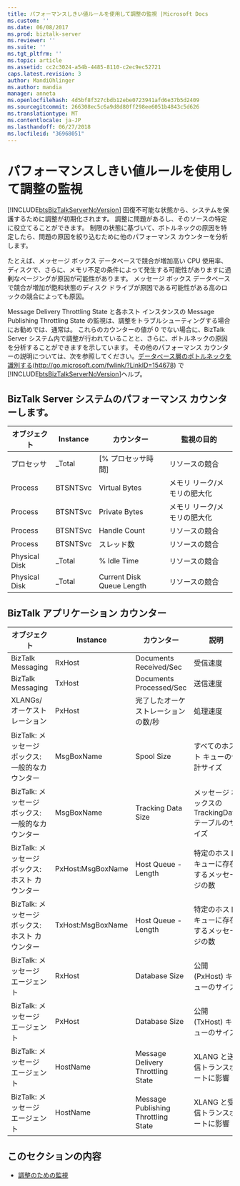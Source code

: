 ```yaml
---
title: パフォーマンスしきい値ルールを使用して調整の監視 |Microsoft Docs
ms.custom: ''
ms.date: 06/08/2017
ms.prod: biztalk-server
ms.reviewer: ''
ms.suite: ''
ms.tgt_pltfrm: ''
ms.topic: article
ms.assetid: cc2c3024-a54b-4485-8110-c2ec9ec52721
caps.latest.revision: 3
author: MandiOhlinger
ms.author: mandia
manager: anneta
ms.openlocfilehash: 4d5bf8f327cbdb12ebe0723941afd6e37b5d2409
ms.sourcegitcommit: 266308ec5c6a9d8d80ff298ee6051b4843c5d626
ms.translationtype: MT
ms.contentlocale: ja-JP
ms.lasthandoff: 06/27/2018
ms.locfileid: "36968051"
---
```

# <a name="monitoring-throttling-using-performance-threshold-rules"></a>パフォーマンスしきい値ルールを使用して調整の監視
[!INCLUDE[btsBizTalkServerNoVersion](../includes/btsbiztalkservernoversion-md.md)] 回復不可能な状態から、システムを保護するために調整が初期化されます。 調整に問題があるし、そのソースの特定に役立てることができます。 制限の状態に基づいて、ボトルネックの原因を特定したら、問題の原因を絞り込むために他のパフォーマンス カウンターを分析します。  
  
 たとえば、メッセージ ボックス データベースで競合が増加高い CPU 使用率、ディスクで、さらに、メモリ不足の条件によって発生する可能性がありますに過剰なページングが原因が可能性があります。 メッセージ ボックス データベースで競合が増加が飽和状態のディスク ドライブが原因である可能性がある高のロックの競合によっても原因。  
  
 Message Delivery Throttling State と各ホスト インスタンスの Message Publishing Throttling State の監視は、調整をトラブルシューティングする場合にお勧めでは、通常は。 これらのカウンターの値が 0 でない場合に、BizTalk Server システム内で調整が行われていることと、さらに、ボトルネックの原因を分析することができますを示しています。 その他のパフォーマンス カウンターの説明については、次を参照してください。[データベース層のボトルネックを識別する](http://go.microsoft.com/fwlink/?LinkID=154678)(<http://go.microsoft.com/fwlink/?LinkID=154678>) で[!INCLUDE[btsBizTalkServerNoVersion](../includes/btsbiztalkservernoversion-md.md)]ヘルプ。  
  
## <a name="biztalk-server-system-performance-counters"></a>BizTalk Server システムのパフォーマンス カウンターします。  
  
|オブジェクト|Instance|カウンター|監視の目的|  
|------------|--------------|-------------|------------------------|  
|プロセッサ|_Total|[% プロセッサ時間]|リソースの競合|  
|Process|BTSNTSvc|Virtual Bytes|メモリ リーク/メモリの肥大化|  
|Process|BTSNTSvc|Private Bytes|メモリ リーク/メモリの肥大化|  
|Process|BTSNTSvc|Handle Count|リソースの競合|  
|Process|BTSNTSvc|スレッド数|リソースの競合|  
|Physical Disk|_Total|% Idle Time|リソースの競合|  
|Physical Disk|_Total|Current Disk Queue Length|リソースの競合|  
  
## <a name="biztalk-application-counters"></a>BizTalk アプリケーション カウンター  
  
|オブジェクト|Instance|カウンター|説明|  
|------------|--------------|-------------|-----------------|  
|BizTalk Messaging|RxHost|Documents Received/Sec|受信速度|  
|BizTalk Messaging|TxHost|Documents Processed/Sec|送信速度|  
|XLANGs/オーケストレーション|PxHost|完了したオーケストレーションの数/秒|処理速度|  
|BizTalk: メッセージ ボックス: 一般的なカウンター|MsgBoxName|Spool Size|すべてのホスト キューの合計サイズ|  
|BizTalk: メッセージ ボックス: 一般的なカウンター|MsgBoxName|Tracking Data Size|メッセージ ボックスの TrackingData テーブルのサイズ|  
|BizTalk: メッセージ ボックス: ホスト カウンター|PxHost:MsgBoxName|Host Queue - Length|特定のホスト キューに存在するメッセージの数|  
|BizTalk: メッセージ ボックス: ホスト カウンター|TxHost:MsgBoxName|Host Queue - Length|特定のホスト キューに存在するメッセージの数|  
|BizTalk: メッセージ エージェント|RxHost|Database Size|公開 (PxHost) キューのサイズ|  
|BizTalk: メッセージ エージェント|PxHost|Database Size|公開 (TxHost) キューのサイズ|  
|BizTalk: メッセージ エージェント|HostName|Message Delivery Throttling State|XLANG と送信トランスポートに影響|  
|BizTalk: メッセージ エージェント|HostName|Message Publishing Throttling State|XLANG と受信トランスポートに影響|  
  
## <a name="in-this-section"></a>このセクションの内容  
  
-   [調整のための監視](../technical-guides/monitoring-for-throttling.md)